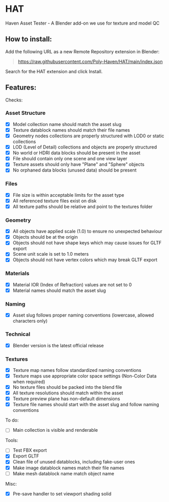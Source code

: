# HAT
Haven Asset Tester - A Blender add-on we use for texture and model QC

## How to install:

Add the following URL as a new Remote Repository extension in Blender:

> https://raw.githubusercontent.com/Poly-Haven/HAT/main/index.json

Search for the HAT extension and click Install.

## Features:

Checks:

<!-- This list is auto-generated from docstrings in operators/checks/*.py files.
     Run 'python build_readme_checklist.py' to update. -->

### Asset Structure

* [x] Model collection name should match the asset slug
* [x] Texture datablock names should match their file names
* [x] Geometry nodes collections are properly structured with LOD0 or static collections
* [x] LOD (Level of Detail) collections and objects are properly structured
* [x] No world or HDRI data blocks should be present in the asset
* [x] File should contain only one scene and one view layer
* [x] Texture assets should only have "Plane" and "Sphere" objects
* [x] No orphaned data blocks (unused data) should be present

### Files

* [x] File size is within acceptable limits for the asset type
* [x] All referenced texture files exist on disk
* [x] All texture paths should be relative and point to the textures folder

### Geometry

* [x] All objects have applied scale (1.0) to ensure no unexpected behaviour
* [x] Objects should be at the origin
* [x] Objects should not have shape keys which may cause issues for GLTF export
* [x] Scene unit scale is set to 1.0 meters
* [x] Objects should not have vertex colors which may break GLTF export

### Materials

* [x] Material IOR (Index of Refraction) values are not set to 0
* [x] Material names should match the asset slug

### Naming

* [x] Asset slug follows proper naming conventions (lowercase, allowed characters only)

### Technical

* [x] Blender version is the latest official release

### Textures

* [x] Texture map names follow standardized naming conventions
* [x] Texture maps use appropriate color space settings (Non-Color Data when required)
* [x] No texture files should be packed into the blend file
* [x] All texture resolutions should match within the asset
* [x] Texture preview plane has non-default dimensions
* [x] Texture file names should start with the asset slug and follow naming conventions

To do:

* [ ] Main collection is visible and renderable

Tools:

* [ ] Test FBX export
* [x] Export GLTF
* [x] Clean file of unused datablocks, including fake-user ones
* [x] Make image datablock names match their file names
* [ ] Make mesh datablock name match object name

Misc:

* [x] Pre-save handler to set viewport shading solid

